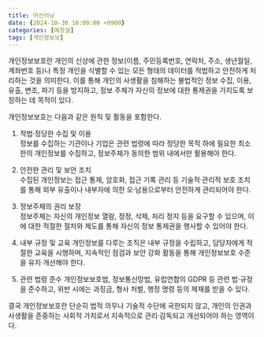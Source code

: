 ```yaml
---
title: 머신러닝
date: {2024-10-30 10:00:00 +0900}
categories: [예창설]
tags: [개인정보보]
---
```

개인정보보호란 개인의 신상에 관한 정보(이름, 주민등록번호, 연락처, 주소, 생년월일, 계좌번호 등)나 특정 개인을 식별할 수 있는 모든 형태의 데이터를 적법하고 안전하게 처리하는 것을 의미한다. 이를 통해 개인의 사생활을 침해하는 불법적인 정보 수집, 이용, 유출, 변조, 파기 등을 방지하고, 정보 주체가 자신의 정보에 대한 통제권을 가지도록 보장하는 데 목적이 있다.

개인정보보호는 다음과 같은 원칙 및 활동을 포함한다.

1. 적법·정당한 수집 및 이용  
   정보를 수집하는 기관이나 기업은 관련 법령에 따라 정당한 목적 하에 필요한 최소한의 개인정보를 수집하고, 정보주체가 동의한 범위 내에서만 활용해야 한다.

2. 안전한 관리 및 보안 조치  
   수집된 개인정보는 접근 통제, 암호화, 접근 기록 관리 등 기술적·관리적 보호 조치를 통해 외부 유출이나 내부자에 의한 오·남용으로부터 안전하게 관리되어야 한다.

3. 정보주체의 권리 보장  
   정보주체는 자신의 개인정보 열람, 정정, 삭제, 처리 정지 등을 요구할 수 있으며, 이에 대한 적절한 절차와 제도를 통해 자신의 정보 통제권을 행사할 수 있어야 한다.

4. 내부 규정 및 교육 
   개인정보를 다루는 조직은 내부 규정을 수립하고, 담당자에게 적절한 교육을 시행하며, 지속적인 점검과 보안 강화 활동을 통해 개인정보보호 수준을 유지·개선해야 한다.

5. 관련 법령 준수 
   개인정보보호법, 정보통신망법, 유럽연합의 GDPR 등 관련 법·규정을 준수하고, 위반 시에는 과징금, 형사 처벌, 행정 명령 등의 제재를 받을 수 있다.

결국 개인정보보호란 단순히 법적 의무나 기술적 수단에 국한되지 않고, 개인의 인권과 사생활을 존중하는 사회적 가치로서 지속적으로 관리·감독되고 개선되어야 하는 영역이다.
